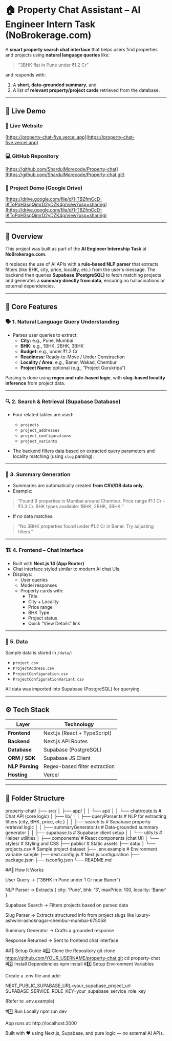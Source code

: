 # 🏠 Property Chat Assistant – AI Engineer Intern Task (NoBrokerage.com)

A **smart property search chat interface** that helps users find properties and projects using **natural language queries** like:

> “3BHK flat in Pune under ₹1.2 Cr”

and responds with:
1. A **short, data-grounded summary**, and  
2. A list of **relevant property/project cards** retrieved from the database.

---

## 🚀 Live Demo

### 🔗 Live Website  
[https://property-chat-five.vercel.app](https://property-chat-five.vercel.app)

### 💻 GitHub Repository  
[https://github.com/ShardulMorecode/Property-chat](https://github.com/ShardulMorecode/Property-chat.git)

### 🎥 Project Demo (Google Drive)  
[https://drive.google.com/file/d/1-TBZfmCcD-IKToPqH3sqQjmrD2yDZK4g/view?usp=sharing](https://drive.google.com/file/d/1-TBZfmCcD-IKToPqH3sqQjmrD2yDZK4g/view?usp=sharing)


---

## 🧠 Overview

This project was built as part of the **AI Engineer Internship Task** at **NoBrokerage.com**.

It replaces the use of AI APIs with a **rule-based NLP parser** that extracts filters (like BHK, city, price, locality, etc.) from the user's message. The backend then queries **Supabase (PostgreSQL)** to fetch matching projects and generates a **summary directly from data**, ensuring no hallucinations or external dependencies.

---

## 🧩 Core Features

### 🗣️ 1. Natural Language Query Understanding
- Parses user queries to extract:
  - **City:** e.g., Pune, Mumbai  
  - **BHK:** e.g., 1BHK, 2BHK, 3BHK  
  - **Budget:** e.g., under ₹1.2 Cr  
  - **Readiness:** Ready-to-Move / Under Construction  
  - **Locality / Area:** e.g., Baner, Wakad, Chembur  
  - **Project Name:** optional (e.g., “Project Gurukripa”)

Parsing is done using **regex and rule-based logic**, with **slug-based locality inference** from project data.

---

### 🔍 2. Search & Retrieval (Supabase Database)
- Four related tables are used:
  - `projects`
  - `project_addresses`
  - `project_configurations`
  - `project_variants`

- The backend filters data based on extracted query parameters and locality matching (using `slug` parsing).

---

### 🧾 3. Summary Generation
- Summaries are automatically created **from CSV/DB data only**.  
- Example:

> “Found 9 properties in Mumbai around Chembur. Price range ₹1.1 Cr – ₹3.3 Cr. BHK types available: 1BHK, 2BHK, 3BHK.”

- If no data matches:

> “No 3BHK properties found under ₹1.2 Cr in Baner. Try adjusting filters.”

---

### 🏗️ 4. Frontend – Chat Interface
- Built with **Next.js 14 (App Router)**  
- Chat interface styled similar to modern AI chat UIs.  
- Displays:
  - User queries
  - Model responses
  - Property cards with:
    - Title  
    - City + Locality  
    - Price range  
    - BHK Type  
    - Project status  
    - Quick “View Details” link

---

### 💾 5. Data
Sample data is stored in `/data/`:

- `project.csv`  
- `ProjectAddress.csv`  
- `ProjectConfiguration.csv`  
- `ProjectConfigurationVariant.csv`

All data was imported into Supabase (PostgreSQL) for querying.

---

## ⚙️ Tech Stack

| Layer | Technology |
| ------ | ----------- |
| **Frontend** | Next.js (React + TypeScript) |
| **Backend** | Next.js API Routes |
| **Database** | Supabase (PostgreSQL) |
| **ORM / SDK** | Supabase JS Client |
| **NLP Parsing** | Regex-based filter extraction |
| **Hosting** | Vercel |

---

## 🧱 Folder Structure
property-chat/
├── src/
│ ├── app/
│ │ └── api/
│ │ └── chat/route.ts # Chat API (core logic)
│ ├── lib/
│ │ ├── queryParser.ts # NLP for extracting filters (city, BHK, price, etc.)
│ │ ├── search.ts # Supabase property retrieval logic
│ │ ├── summaryGenerator.ts # Data-grounded summary generator
│ │ ├── supabase.ts # Supabase client setup
│ │ └── utils.ts # Helper utilities
│ ├── components/ # React components (chat UI)
│ └── styles/ # Styling and CSS
├── public/ # Static assets
├── data/
│ └── projects.csv # Sample project dataset
├── .env.example # Environment variable sample
├── next.config.js # Next.js configuration
├── package.json
├── tsconfig.json
└── README.md

##🧠 How It Works

User Query → ("3BHK in Pune under 1 Cr near Baner")

NLP Parser → Extracts { city: 'Pune', bhk: '3', maxPrice: 100, locality: 'Baner' }

Supabase Search → Filters projects based on parsed data

Slug Parser → Extracts structured info from project slugs like luxury-ashwini-ashoknagar-chembur-mumbai-675058

Summary Generator → Crafts a grounded response

Response Returned → Sent to frontend chat interface

##🧰 Setup Guide
#1️⃣ Clone the Repository
git clone https://github.com/YOUR_USERNAME/property-chat.git
cd property-chat
#2️⃣ Install Dependencies
npm install
#3️⃣ Setup Environment Variables

Create a .env file and add:

NEXT_PUBLIC_SUPABASE_URL=your_supabase_project_url
SUPABASE_SERVICE_ROLE_KEY=your_supabase_service_role_key

(Refer to .env.example)

#4️⃣ Run Locally
npm run dev

App runs at: http://localhost:3000

Built with ❤️ using Next.js, Supabase, and pure logic — no external AI APIs.
